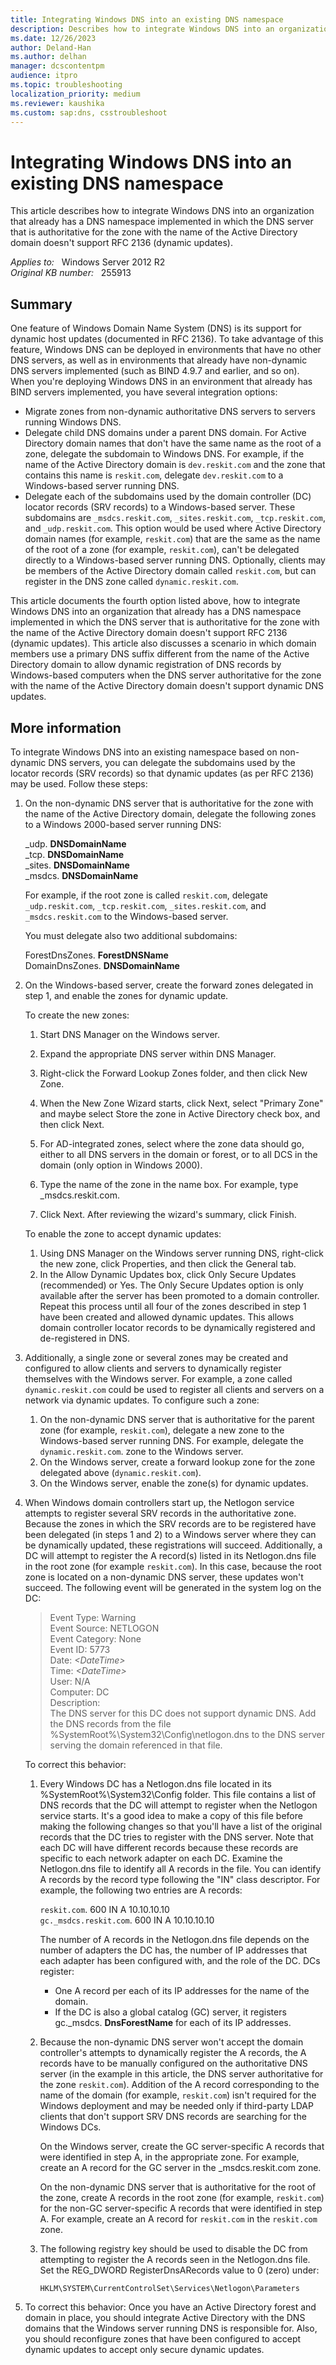 ```yaml
---
title: Integrating Windows DNS into an existing DNS namespace
description: Describes how to integrate Windows DNS into an organization that already has a DNS namespace implemented in which the DNS server that is authoritative for the zone with the name of the Active Directory domain doesn't support RFC 2136 (dynamic updates).
ms.date: 12/26/2023
author: Deland-Han
ms.author: delhan
manager: dcscontentpm
audience: itpro
ms.topic: troubleshooting
localization_priority: medium
ms.reviewer: kaushika
ms.custom: sap:dns, csstroubleshoot
---
```

# Integrating Windows DNS into an existing DNS namespace

This article describes how to integrate Windows DNS into an organization that already has a DNS namespace implemented in which the DNS server that is authoritative for the zone with the name of the Active Directory domain doesn't support RFC 2136 (dynamic updates).

_Applies to:_ &nbsp; Windows Server 2012 R2  
_Original KB number:_ &nbsp; 255913

## Summary

One feature of Windows Domain Name System (DNS) is its support for dynamic host updates (documented in RFC 2136). To take advantage of this feature, Windows DNS can be deployed in environments that have no other DNS servers, as well as in environments that already have non-dynamic DNS servers implemented (such as BIND 4.9.7 and earlier, and so on). When you're deploying Windows DNS in an environment that already has BIND servers implemented, you have several integration options:

- Migrate zones from non-dynamic authoritative DNS servers to servers running Windows DNS.
- Delegate child DNS domains under a parent DNS domain. For Active Directory domain names that don't have the same name as the root of a zone, delegate the subdomain to Windows DNS. For example, if the name of the Active Directory domain is `dev.reskit.com` and the zone that contains this name is `reskit.com`, delegate `dev.reskit.com` to a Windows-based server running DNS.
- Delegate each of the subdomains used by the domain controller (DC) locator records (SRV records) to a Windows-based server. These subdomains are `_msdcs.reskit.com`, `_sites.reskit.com`, `_tcp.reskit.com`, and `_udp.reskit.com`. This option would be used where Active Directory domain names (for example, `reskit.com`) that are the same as the name of the root of a zone (for example, `reskit.com`), can't be delegated directly to a Windows-based server running DNS. Optionally, clients may be members of the Active Directory domain called `reskit.com`, but can register in the DNS zone called `dynamic.reskit.com`.  

This article documents the fourth option listed above, how to integrate Windows DNS into an organization that already has a DNS namespace implemented in which the DNS server that is authoritative for the zone with the name of the Active Directory domain doesn't support RFC 2136 (dynamic updates). This article also discusses a scenario in which domain members use a primary DNS suffix different from the name of the Active Directory domain to allow dynamic registration of DNS records by Windows-based computers when the DNS server authoritative for the zone with the name of the Active Directory domain doesn't support dynamic DNS updates.  

## More information

To integrate Windows DNS into an existing namespace based on non-dynamic DNS servers, you can delegate the subdomains used by the locator records (SRV records) so that dynamic updates (as per RFC 2136) may be used. Follow these steps:  

1. On the non-dynamic DNS server that is authoritative for the zone with the name of the Active Directory domain, delegate the following zones to a Windows 2000-based server running DNS:

    _udp. **DNSDomainName**  
    _tcp. **DNSDomainName**  
    _sites. **DNSDomainName**  
    _msdcs. **DNSDomainName**  

    For example, if the root zone is called `reskit.com`, delegate `_udp.reskit.com`, `_tcp.reskit.com`, `_sites.reskit.com`, and `_msdcs.reskit.com` to the Windows-based server.  

    You must delegate also two additional subdomains:

    ForestDnsZones. **ForestDNSName**  
    DomainDnsZones. **DNSDomainName**  

2. On the Windows-based server, create the forward zones delegated in step 1, and enable the zones for dynamic update.

    To create the new zones:

      1. Start DNS Manager on the Windows server.  

      2. Expand the appropriate DNS server within DNS Manager.
      3. Right-click the Forward Lookup Zones folder, and then click New Zone.
      4. When the New Zone Wizard starts, click Next, select "Primary Zone" and maybe select Store the zone in Active Directory check box, and then click Next.
      5. For AD-integrated zones, select where the zone data should go, either to all DNS servers in the domain or forest, or to all DCS in the domain (only option in Windows 2000).
      6. Type the name of the zone in the name box. For example, type _msdcs.reskit.com.
      7. Click Next. After reviewing the wizard's summary, click Finish.

    To enable the zone to accept dynamic updates:

    1. Using DNS Manager on the Windows server running DNS, right-click the new zone, click Properties, and then click the General tab.
    2. In the Allow Dynamic Updates box, click Only Secure Updates (recommended) or Yes. The Only Secure Updates option is only available after the server has been promoted to a domain controller. Repeat this process until all four of the zones described in step 1 have been created and allowed dynamic updates. This allows domain controller locator records to be dynamically registered and de-registered in DNS.

3. Additionally, a single zone or several zones may be created and configured to allow clients and servers to dynamically register themselves with the Windows server. For example, a zone called `dynamic.reskit.com` could be used to register all clients and servers on a network via dynamic updates. To configure such a zone:
      1. On the non-dynamic DNS server that is authoritative for the parent zone (for example, `reskit.com`), delegate a new zone to the Windows-based server running DNS. For example, delegate the `dynamic.reskit.com`. zone to the Windows server.
      2. On the Windows server, create a forward lookup zone for the zone delegated above (`dynamic.reskit.com`).
      3. On the Windows server, enable the zone(s) for dynamic updates.
4. When Windows domain controllers start up, the Netlogon service attempts to register several SRV records in the authoritative zone. Because the zones in which the SRV records are to be registered have been delegated (in steps 1 and 2) to a Windows server where they can be dynamically updated, these registrations will succeed. Additionally, a DC will attempt to register the A record(s) listed in its Netlogon.dns file in the root zone (for example `reskit.com`). In this case, because the root zone is located on a non-dynamic DNS server, these updates won't succeed. The following event will be generated in the system log on the DC:

    > Event Type: Warning  
    Event Source: NETLOGON  
    Event Category: None  
    Event ID: 5773  
    Date: *\<DateTime>*  
    Time: *\<DateTime>*  
    User: N/A  
    Computer: DC  
    Description:  
    The DNS server for this DC does not support dynamic DNS. Add the DNS records from the file %SystemRoot%\System32\Config\netlogon.dns to the DNS server serving the domain referenced in that file.

    To correct this behavior:

    1. Every Windows DC has a Netlogon.dns file located in its %SystemRoot%\System32\Config folder. This file contains a list of DNS records that the DC will attempt to register when the Netlogon service starts. It's a good idea to make a copy of this file before making the following changes so that you'll have a list of the original records that the DC tries to register with the DNS server. Note that each DC will have different records because these records are specific to each network adapter on each DC. Examine the Netlogon.dns file to identify all A records in the file. You can identify A records by the record type following the "IN" class descriptor. For example, the following two entries are A records:

        `reskit.com`. 600 IN A 10.10.10.10  
        `gc._msdcs.reskit.com`. 600 IN A 10.10.10.10  

        The number of A records in the Netlogon.dns file depends on the number of adapters the DC has, the number of IP addresses that each adapter has been configured with, and the role of the DC. DCs register:

       - One A record per each of its IP addresses for the name of the domain.
       - If the DC is also a global catalog (GC) server, it registers gc._msdcs. **DnsForestName** for each of its IP addresses.

    2. Because the non-dynamic DNS server won't accept the domain controller's attempts to dynamically register the A records, the A records have to be manually configured on the authoritative DNS server (in the example in this article, the DNS server authoritative for the zone `reskit.com`). Addition of the A record corresponding to the name of the domain (for example, `reskit.com`) isn't required for the Windows deployment and may be needed only if third-party LDAP clients that don't support SRV DNS records are searching for the Windows DCs.

        On the Windows server, create the GC server-specific A records that were identified in step A, in the appropriate zone. For example, create an A record for the GC server in the _msdcs.reskit.com zone.

        On the non-dynamic DNS server that is authoritative for the root of the zone, create A records in the root zone (for example, `reskit.com`) for the non-GC server-specific A records that were identified in step A. For example, create an A record for `reskit.com` in the `reskit.com` zone.

    3. The following registry key should be used to disable the DC from attempting to register the A records seen in the Netlogon.dns file. Set the REG_DWORD RegisterDnsARecords value to 0 (zero) under:

        `HKLM\SYSTEM\CurrentControlSet\Services\Netlogon\Parameters`

5. To correct this behavior: Once you have an Active Directory forest and domain in place, you should integrate Active Directory with the DNS domains that the Windows server running DNS is responsible for. Also, you should reconfigure zones that have been configured to accept dynamic updates to accept only secure dynamic updates.  
